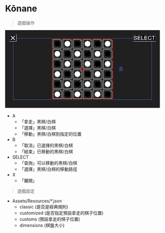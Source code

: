 # Kōnane

> 遊戲操作

![](Bin/screenshot.png)

- A
  - 「拿走」黑棋/白棋
  - 「選擇」黑棋/白棋
  - 「移動」黑棋/白棋到指定的位置
- B
  - 「取消」已選擇的黑棋/白棋
  - 「結束」已移動的黑棋/白棋
- SELECT
  - 「查詢」可以移動的黑棋/白棋
  - 「選擇」黑棋/白棋的移動路徑
- X
  - 「離開」

> 遊戲設定

- Assets/Resources/*.json
  - classic (是否是經典規則)
  - customized (是否指定預設拿走的棋子位置)
  - customs (預設拿走的棋子位置)
  - dimensions (棋盤大小)
